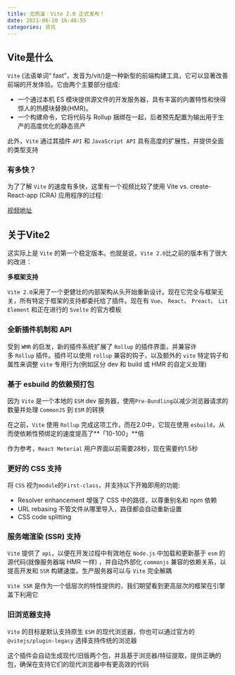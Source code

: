 ```yaml
---
title: 尤雨溪：Vite 2.0 正式发布！
date: 2021-06-10 16:48:55
categories: 资讯
---
```

## **Vite是什么**

`Vite` (法语单词“ fast”，发音为/vit/)是一种新型的前端构建工具，它可以显著改善前端的开发体验。它由两个主要部分组成:

*   一个通过本机 ES 模块提供源文件的开发服务器，具有丰富的内置特性和快得惊人的热模块替换(HMR)。
*   一个构建命令，它将代码与 Rollup 捆绑在一起，后者预先配置为输出用于生产的高度优化的静态资产

此外，`Vite` 通过其插件 `API` 和 `JavaScript API` 具有高度的扩展性，并提供全面的类型支持

### **有多快？**

为了了解 `Vite` 的速度有多快，这里有一个视频比较了使用 Vite vs. create-React-app (CRA) 应用程序的过程:

[视频地址](https://mp.weixin.qq.com/mp/readtemplate?t=pages/video_player_tmpl&auto=0&vid=wxv_1744059798674849795)

## **关于Vite2**

这实际上是 `Vite` 的第一个稳定版本。也就是说，`Vite 2.0`比之前的版本有了很大的改进：

**多框架支持**

`Vite 2.0`采用了一个更健壮的内部架构从头开始重新设计。现在它完全与框架无关，所有特定于框架的支持都委托给了插件。现在有 `Vue`、 `React`、 `Preact`、 `Lit Element` 和正在进行的 `Svelte` 的官方模板

### ****全新插件机制和 API****

受到 `WMR` 的启发，新的插件系统扩展了 `Rollup` 的插件界面，并兼容许多 `Rollup` 插件。插件可以使用 `rollup` 兼容的钩子，以及额外的 `vite` 特定钩子和属性来调整 `vite` 专用行为(例如区分 dev 和 build 或 HMR 的自定义处理)

### ****基于 esbuild 的依赖预打包****

因为 `Vite` 是一个本地的 `ESM` dev 服务器，使用`Pre-Bundling`以减少浏览器请求的数量并处理 `CommonJS` 到 `ESM` 的转换

在之前，`Vite` 使用 `Rollup` 完成这项工作，而在2.0中，它现在使用 `esbuild`，从而使依赖性预绑定的速度提高了**「10-100」**倍

作为参考，`React Meterial` 用户界面以前需要28秒，现在需要约1.5秒

### ****更好的 CSS 支持****

将 `CSS` 视为`module`的`First-class`，并支持以下开箱即用的功能:

*   Resolver enhancement 增强了 CSS 中的路径，以尊重别名和 npm 依赖
*   URL rebasing 不管文件从哪里导入，路径都会自动重新设置
*   CSS code splitting

### ****服务端渲染 (SSR) 支持****

`Vite` 提供了 `api`，以便在开发过程中有效地在 `Node.js` 中加载和更新基于 `esm` 的源代码(就像服务器端 HMR 一样) ，并自动外部化 `commonjs` 兼容的依赖关系，以提高开发和 `SSR` 构建速度。生产服务器可以与 `Vite` 完全解耦

`Vite SSR` 是作为一个低层次的特性提供的，我们期望看到更高层次的框架在引擎盖下利用它

### ****旧浏览器支持****

`Vite` 的目标是默认支持原生 `ESM` 的现代浏览器，你也可以通过官方的`@vitejs/plugin-legacy` 选择支持传统的浏览器

这个插件会自动生成现代/旧版两个包，并且基于浏览器/特征提取，提供正确的包，确保在支持它们的现代浏览器中有更高效的代码
